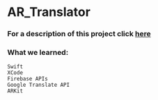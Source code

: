 # AR_Translator

### For a description of this project click [here]()

### What we learned:
  
    Swift
    XCode
    Firebase APIs
    Google Translate API
    ARKit
